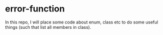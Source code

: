 # error-function
In this repo, I will place some code about enum, class etc to do some useful things (such that list all members in class).
